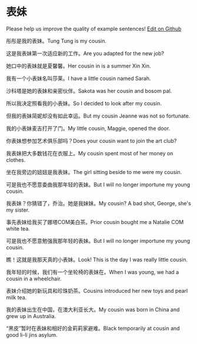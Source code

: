 # 表妹

Please help us improve the quality of example sentences! [Edit on Github](https://github.com/jiyushe/jiyu-example-sentence-source/blob/main/chinese/biaomei.md)

<p><span class="chinese">彤彤是我的表妹。</span><span class="english">Tung Tung is my cousin.</span></p>

<p><span class="chinese">这是我表妹第一次适应新的工作。</span><span class="english">Are you adapted for the new job?</span></p>

<p><span class="chinese">她口中的表妹就是夏馨馨。</span><span class="english">Her cousin in is a summer Xin Xin.</span></p>

<p><span class="chinese">我有一个小表妹名叫莎莱。</span><span class="english">I have a little cousin named Sarah.</span></p>

<p><span class="chinese">沙科塔是她的表妹和亲密伙伴。</span><span class="english">Sakota was her cousin and bosom pal.</span></p>

<p><span class="chinese">所以我决定照看我的小表妹。</span><span class="english">So I decided to look after my cousin.</span></p>

<p><span class="chinese">但我的表妹简妮却没有如此幸运。</span><span class="english">But my cousin Jeanne was not so fortunate.</span></p>

<p><span class="chinese">我的小表妹麦吉打开了门。</span><span class="english">My little cousin, Maggie, opened the door.</span></p>

<p><span class="chinese">你表妹想参加艺术俱乐部吗？</span><span class="english">Does your cousin want to join the art club?</span></p>

<p><span class="chinese">我表妹把大多数钱花在衣服上。</span><span class="english">My cousin spent most of her money on clothes.</span></p>

<p><span class="chinese">坐在我旁边的妞妞是我表妹。</span><span class="english">The girl sitting beside to me were my cousin.</span></p>

<p><span class="chinese">可是我也不愿意委曲我那年轻的表妹。</span><span class="english">But I will no longer importune my young cousin.</span></p>

<p><span class="chinese">我表妹？你猜错了，乔治。她是我妹妹。</span><span class="english">My cousin? A bad shot, George, she's my sister.</span></p>

<p><span class="chinese">事先表妹给我买了娜塔COM美白茶。</span><span class="english">Prior cousin bought me a Natalie COM white tea.</span></p>

<p><span class="chinese">可是我也不愿意勉强我那年轻的表妹。</span><span class="english">But I will no longer  importune my young cousin.</span></p>

<p><span class="chinese">瞧！这就是我那天真的小表妹。</span><span class="english">Look! This is the day I was really little cousin.</span></p>

<p><span class="chinese">我年轻的时候，我们有一个坐轮椅的表妹在。</span><span class="english">When I was young, we had a cousin in a wheelchair.</span></p>

<p><span class="chinese">表妹介绍她的新玩具和珍珠奶茶。</span><span class="english">Cousins introduced her new toys and pearl milk tea.</span></p>

<p><span class="chinese">我的表妹出生在中国，在澳大利亚长大。</span><span class="english">My cousin was born in China and grew up in Australia.</span></p>

<p><span class="chinese">“黑皮”暂时在表妹和相好的金莉莉家避难。</span><span class="english">Black temporarily at cousin and good li-li jins asylum.</span></p>

